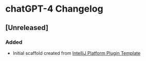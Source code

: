 <!-- Keep a Changelog guide -> https://keepachangelog.com -->

# chatGPT-4 Changelog

## [Unreleased]
### Added
- Initial scaffold created from [IntelliJ Platform Plugin Template](https://github.com/JetBrains/intellij-platform-plugin-template)
